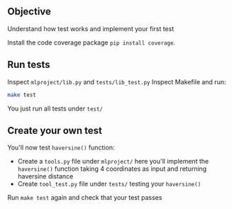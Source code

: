## Objective

Understand how test works and implement your first test

Install the code coverage package `pip install coverage`.

## Run tests

Inspect `mlproject/lib.py`  and `tests/lib_test.py`
Inspect Makefile and run:
```bash
make test
```

You just run all tests under `test/`

## Create your own test

You'll now test `haversine()` function:

- Create a `tools.py` file under `mlproject/` here you'll implement the `haversine()` function taking 4 coordinates as input and returning haversine distance
- Create `tool_test.py` file under `tests/` testing your `haversine()`

Run `make test` again and check that your test passes
